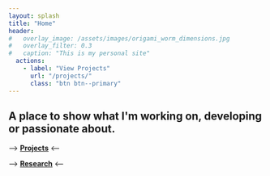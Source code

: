 ```yaml
---
layout: splash
title: "Home"
header:
#   overlay_image: /assets/images/origami_worm_dimensions.jpg
#   overlay_filter: 0.3
#   caption: "This is my personal site"
  actions:
    - label: "View Projects"
      url: "/projects/"
      class: "btn btn--primary"
---
```


## A place to show what I'm working on, developing or passionate about.

--> [**Projects**](https://andrewpatcarr.github.io/projects/) <--

--> [**Research**](https://andrewpatcarr.github.io/research/) <--






